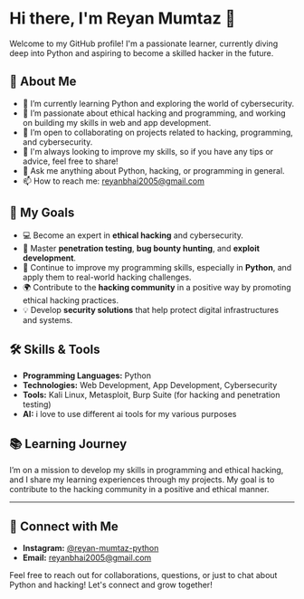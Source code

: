 # Hi there, I'm Reyan Mumtaz 👋

Welcome to my GitHub profile! I'm a passionate learner, currently diving deep into Python and aspiring to become a skilled hacker in the future.

## 🚀 About Me
- 🔭 I’m currently learning Python and exploring the world of cybersecurity.
- 🌱 I’m passionate about ethical hacking and programming, and working on building my skills in web and app development.
- 👯 I’m open to collaborating on projects related to hacking, programming, and cybersecurity.
- 🤔 I'm always looking to improve my skills, so if you have any tips or advice, feel free to share!
- 💬 Ask me anything about Python, hacking, or programming in general.
- 📫 How to reach me: [reyanbhai2005@gmail.com](mailto:reyanbhai2005@gmail.com)

## 🎯 My Goals
- 💻 Become an expert in **ethical hacking** and cybersecurity.
- 🚀 Master **penetration testing**, **bug bounty hunting**, and **exploit development**.
- 🧠 Continue to improve my programming skills, especially in **Python**, and apply them to real-world hacking challenges.
- 🌍 Contribute to the **hacking community** in a positive way by promoting ethical hacking practices.
- 💡 Develop **security solutions** that help protect digital infrastructures and systems.

## 🛠️ Skills & Tools
- **Programming Languages:** Python
- **Technologies:** Web Development, App Development, Cybersecurity
- **Tools:** Kali Linux, Metasploit, Burp Suite (for hacking and penetration testing)
- **AI:** i love to use different ai tools for my various purposes

## 📚 Learning Journey
I’m on a mission to develop my skills in programming and ethical hacking, and I share my learning experiences through my projects. My goal is to contribute to the hacking community in a positive and ethical manner.

---

## 📱 Connect with Me
- **Instagram:** [@reyan-mumtaz-python](https://www.instagram.com/reyan_mumtaz_python)
- **Email:** [reyanbhai2005@gmail.com](mailto:reyanbhai2005@gmail.com)

Feel free to reach out for collaborations, questions, or just to chat about Python and hacking! Let's connect and grow together!
